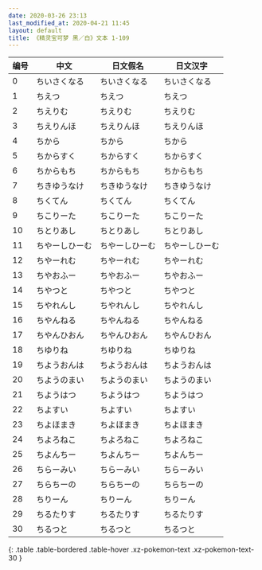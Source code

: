 ```yaml
---
date: 2020-03-26 23:13
last_modified_at: 2020-04-21 11:45
layout: default
title: 《精灵宝可梦 黑／白》文本 1-109
---
```

| 编号 | 中文 | 日文假名 | 日文汉字 |
| ---- | ---- | ---- | --- |
| 0 | ちいさくなる | ちいさくなる | ちいさくなる |
| 1 | ちえつ | ちえつ | ちえつ |
| 2 | ちえりむ | ちえりむ | ちえりむ |
| 3 | ちえりんほ | ちえりんほ | ちえりんほ |
| 4 | ちから | ちから | ちから |
| 5 | ちからすく | ちからすく | ちからすく |
| 6 | ちからもち | ちからもち | ちからもち |
| 7 | ちきゆうなけ | ちきゆうなけ | ちきゆうなけ |
| 8 | ちくてん | ちくてん | ちくてん |
| 9 | ちこりーた | ちこりーた | ちこりーた |
| 10 | ちとりあし | ちとりあし | ちとりあし |
| 11 | ちやーしひーむ | ちやーしひーむ | ちやーしひーむ |
| 12 | ちやーれむ | ちやーれむ | ちやーれむ |
| 13 | ちやおふー | ちやおふー | ちやおふー |
| 14 | ちやつと | ちやつと | ちやつと |
| 15 | ちやれんし | ちやれんし | ちやれんし |
| 16 | ちやんねる | ちやんねる | ちやんねる |
| 17 | ちやんひおん | ちやんひおん | ちやんひおん |
| 18 | ちゆりね | ちゆりね | ちゆりね |
| 19 | ちようおんは | ちようおんは | ちようおんは |
| 20 | ちようのまい | ちようのまい | ちようのまい |
| 21 | ちようはつ | ちようはつ | ちようはつ |
| 22 | ちよすい | ちよすい | ちよすい |
| 23 | ちよほまき | ちよほまき | ちよほまき |
| 24 | ちよろねこ | ちよろねこ | ちよろねこ |
| 25 | ちよんちー | ちよんちー | ちよんちー |
| 26 | ちらーみい | ちらーみい | ちらーみい |
| 27 | ちらちーの | ちらちーの | ちらちーの |
| 28 | ちりーん | ちりーん | ちりーん |
| 29 | ちるたりす | ちるたりす | ちるたりす |
| 30 | ちるつと | ちるつと | ちるつと |
{: .table .table-bordered .table-hover .xz-pokemon-text .xz-pokemon-text-30 }